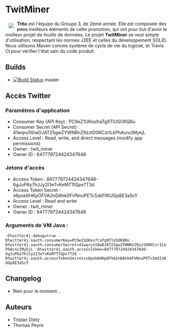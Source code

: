 # TwitMiner

<a href="https://github.com/GeeksdelaCave/aidons-les-fermiers"><img src="https://informaix.com/ressources/dromedary-looking-right-2.png" align="left" hspace="10" vspace="6" /></a>

**Trito** est l'équipe du Groupe 3, de 2ème année. Elle est composée des <del>pires</del> meilleurs éléments de cette
promotion, qui ont pour but d'avoir le meilleur projet de fouille de données. Le projet **TwitMiner** se veut
simple d'utilisation, respectant les normes J2EE et celles du développement SOLID. Nous utilisons Maven comme système de
cycle de vie du logiciel, et Travis CI pour vérifier l'état sain du code produit.

## Builds

- [![Build Status](https://travis-ci.org/GeeksdelaCave/TwitMiner.svg?branch=master)](https://travis-ci.org/GeeksdelaCave/TwitMiner) master

## Accès Twitter

### Paramètres d'application

- Consumer Key (API Key) : PC9eZ1UKesfraTg9TlUSOKQRu
- Consumer Secret (API Secret) : 41wqru1t0wDJAT25gwZYWNRnZ9zztD0KCzrILkPhAcncIMykjL
- Access Level : Read, write, and direct messages (modify app permissions)
- Owner : twit_miner
- Owner ID : 847779724424347648

### Jetons d'accès

- Access Token : 847779724424347648-6gJuP6y7hJJy2I3eTvKeM7TtQpx7T3d
- Access Token Secret : s6pok6HKpOFVA2nDAhk0FVNnuPETc5dd11KUGp8E3a5cY
- Access Level : Read and write
- Owner : twit_miner
- Owner ID : 847779724424347648

### Arguments de VM Java :

``-Dtwitter4j.debug=true -Dtwitter4j.oauth.consumerKey=PC9eZ1UKesfraTg9TlUSOKQRu -Dtwitter4j.oauth.consumerSecret=41wqru1t0wDJAT25gwZYWNRnZ9zztD0KCzrILkPhAcncIMykjL -Dtwitter4j.oauth.accessToken=847779724424347648-6gJuP6y7hJJy2I3eTvKeM7TtQpx7T3d -Dtwitter4j.oauth.accessTokenSecret=s6pok6HKpOFVA2nDAhk0FVNnuPETc5dd11KUGp8E3a5cY``

## Changelog

- Rien pour le moment...

## Auteurs

- Tristan Dietz
- Thomas Peyre
